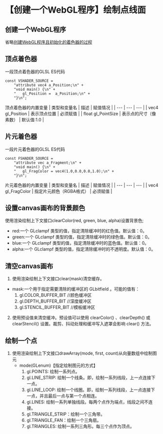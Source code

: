 # 【创建一个WebGL程序】绘制点线面

## 创建一个WebGL程序
省略[创建WebGL程序且初始化的着色器的过程](create-a-WebGLProgram.md)

## 顶点着色器
一段顶点着色器的GLSL ES代码
```
const VSHADER_SOURCE = 
    "attribute vec4 a_Position;\n" +
    "void main() {\n" +
    "   gl_Position =  a_Position;\n" +
    "}\n";
```
顶点着色器的内置变量
| 类型和变量名 | 描述 | 赋值情况 |
| --- | --- | --- |
| vec4 gl_Position | 表示顶点位置 | 必须赋值 |
| float gl_PointSize | 表示点的尺寸（像素数） | 默认值:1.0 |

## 片元着色器
一段片元着色器的GLSL ES代码
```
const FSHADER_SOURCE = 
    "attribute vec a_Fragment;\n" +
    "void main() {\n" +
    "   gl_FragColor = vec4(1.0,0.0,0.0,1.0);\n" +
    "}\n";
```
片元着色器的内置变量
| 类型和变量名 | 描述 | 赋值情况 |
| --- | --- | --- |
| vec4 gl_FragColor | 指定片元颜色（RGBA格式） | 必须赋值 |

## 设置canvas画布的背景颜色
使用渲染绘制上下文接口clearColor(red, green, blue, alpha)设置背景色;
- red:一个 GLclampf 类型的值，指定清除缓冲时的红色值。默认值：0。
- green:一个 GLclampf 类型的值，指定清除缓冲时的绿色值。默认值：0。
- blue:一个 GLclampf 类型的值，指定清除缓冲时的蓝色值。默认值：0。
- alpha:一个 GLclampf 类型的值，指定清除缓冲时的不透明度。默认值：0。

## 清空canvas画布
1. 使用渲染绘制上下文接口clear(mask)清空缓存。
- mask:一个用于指定需要清除的缓冲区的 GLbitfield 。可能的值有：
   1. gl.COLOR_BUFFER_BIT   //颜色缓冲区
   2. gl.DEPTH_BUFFER_BIT   //深度缓冲区
   3. gl.STENCIL_BUFFER_BIT  //模板缓冲区
2. 使用预设值来清空缓冲。预设值可以使用 clearColor() 、clearDepth() 或 clearStencil() 设置。裁剪、抖动处理和缓冲写入遮罩会影响 clear() 方法。
   
## 绘制一个点
1. 使用渲染绘制上下文接口drawArray(mode, first, count)从向量数组中绘制图元
   - mode(GLenum)【指定绘制图元的方式】
     1. gl.POINTS: 绘制一系列点。    
     2. gl.LINE_STRIP: 绘制一个线条。即，绘制一系列线段，上一点连接下一点。
     3. gl.LINE_LOOP: 绘制一个线圈。即，绘制一系列线段，上一点连接下一点，并且最后一点与第一个点相连。
     4. gl.LINES: 绘制一系列单独线段。每两个点作为端点，线段之间不连接。
     5. gl.TRIANGLE_STRIP：绘制一个三角带。
     6. gl.TRIANGLE_FAN：绘制一个三角扇。
     7. gl.TRIANGLES: 绘制一系列三角形。每三个点作为顶点。 